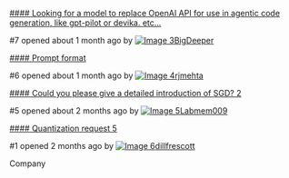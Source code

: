 [#### Looking for a model to replace OpenAI API for use in agentic code generation, like gpt-pilot or devika. etc...](/davidkim205/Rhea-72b-v0.5/discussions/7)

#7 opened about 1 month ago by [![Image 3](https://huggingface.co/avatars/8ace4395d175d9c1d3d11f191c3709b0.svg)BigDeeper](/BigDeeper)

[#### Prompt format](/davidkim205/Rhea-72b-v0.5/discussions/6)

#6 opened about 1 month ago by [![Image 4](https://huggingface.co/avatars/e03299d063da54fa6d8c455d27ca4786.svg)rjmehta](/rjmehta)

[#### Could you please give a detailed introduction of SGD? 2](/davidkim205/Rhea-72b-v0.5/discussions/5)

#5 opened about 2 months ago by [![Image 5](https://huggingface.co/avatars/fcaa3bb720b9bbda1de4ff0ae3b3666f.svg)Labmem009](/Labmem009)

[#### Quantization request 5](/davidkim205/Rhea-72b-v0.5/discussions/1)

#1 opened 2 months ago by [![Image 6](https://cdn-avatars.huggingface.co/v1/production/uploads/6215ce9abfcb3893344dd0a2/G8LRNgXM8W4I-4M94-GtB.png)dillfrescott](/dillfrescott)

Company